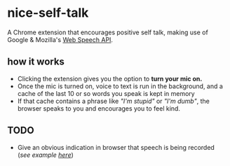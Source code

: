 # nice-self-talk
A Chrome extension that encourages positive self talk, making use of Google & Mozilla's [Web Speech API](https://wicg.github.io/speech-api/).

## how it works
- Clicking the extension gives you the option to **turn your mic on.**
- Once the mic is turned on, voice to text is run in the background, and a cache of the last 10 or so words you speak is kept in memory
- If that cache contains a phrase like *"I'm stupid"* or *"I'm dumb"*, the browser speaks to you and encourages you to feel kind.


## TODO
- Give an obvious indication in browser that speech is being recorded (*see example [here](https://wicg.github.io/speech-api/#security)*) 
